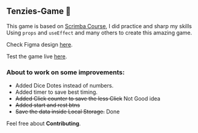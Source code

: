 ## Tenzies-Game 🎲

This game is based on [Scrimba Course](https://scrimba.com/playlist/p5aNKh5 "scrimba"), I did practice and sharp my skills
Using `props` and `useEffect` and many others to create this amazing game.

Check Figma design [here](https://www.figma.com/file/FqsxRUhAaXM4ezddQK0CdR/Tenzies?node-id=0%3A1 "here").

Test the game live [here](https://amminn.github.io/Tenzies-Project/ "here").

### About to work on some improvements:
- Added Dice Dotes instead of numbers.
- Added timer to save best timing.
- ~~Added Click counter to save the less Click~~ Not Good idea
- ~~Added start and rest btns~~
- ~~Save the data inside Local Storage.~~ Done

Feel free about **Contributing**.